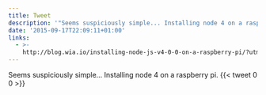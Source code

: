 ```yaml
---
title: Tweet
description: '"Seems suspiciously simple... Installing node 4 on a raspberry pi. "'
date: '2015-09-17T22:09:11+01:00'
links:
  - >-
    http://blog.wia.io/installing-node-js-v4-0-0-on-a-raspberry-pi/?utm_source=nodeweekly&utm_medium=email
---
```

Seems suspiciously simple... Installing node 4 on a raspberry pi. 
      {{< tweet 0 0 >}}
    
